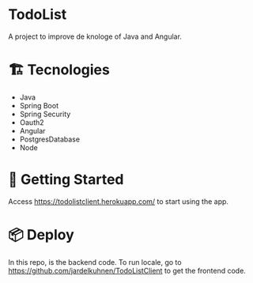 # TodoList

A project to improve de knologe of Java and Angular.


# 🏗 Tecnologies
 - Java
 - Spring Boot 
 - Spring Security
 - Oauth2
 - Angular
 - PostgresDatabase
 - Node
 

 # 🚀 Getting Started
  Access https://todolistclient.herokuapp.com/ to start using the app.
  
  # 📦 Deploy
   In this repo, is the backend code. To run locale, go to https://github.com/jardelkuhnen/TodoListClient to get the frontend code.
   

